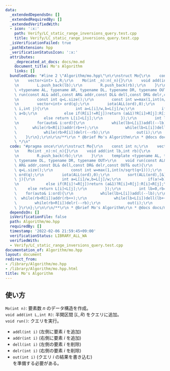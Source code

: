 ```yaml
---
data:
  _extendedDependsOn: []
  _extendedRequiredBy: []
  _extendedVerifiedWith:
  - icon: ':x:'
    path: Verify/LC_static_range_inversions_query.test.cpp
    title: Verify/LC_static_range_inversions_query.test.cpp
  _isVerificationFailed: true
  _pathExtension: hpp
  _verificationStatusIcon: ':x:'
  attributes:
    _deprecated_at_docs: docs/mo.md
    document_title: Mo's Algorithm
    links: []
  bundledCode: "#line 2 \"Algorithm/mo.hpp\"\n\r\nstruct Mo{\r\n    const int n;\r\
    \n    vector<int> L,R;\r\n    Mo(int _n):n(_n){}\r\n    void add(int lb,int rb){\r\
    \n        L.push_back(lb);\r\n        R.push_back(rb);\r\n    }\r\n    template\
    \ <typename AL, typename AR, typename DL, typename DR, typename OUT>\r\n    void\
    \ run(const AL& addl,const AR& addr,const DL& dell,const DR& delr,const OUT& out){\r\
    \n        const int q=L.size();\r\n        const int w=max(1,int(n/sqrt(q+1)));\r\
    \n        vector<int> ord(q);\r\n        iota(ALL(ord),0);\r\n        sort(ALL(ord),[&](int\
    \ i,int j){\r\n            int a=L[i]/w,b=L[j]/w;\r\n            if(a!=b)return\
    \ a<b;\r\n            else if(R[i]!=R[j])return (a&1)?R[i]>R[j]:R[i]<R[j];\r\n\
    \            else return L[i]<L[j];\r\n        });\r\n        int lb=0,rb=0;\r\
    \n        for(auto& i:ord){\r\n            while(lb>L[i])addl(--lb);\r\n     \
    \       while(rb<R[i])addr(rb++);\r\n            while(lb<L[i])dell(lb++);\r\n\
    \            while(rb>R[i])delr(--rb);\r\n            out(i);\r\n        }\r\n\
    \    }\r\n};\r\n\r\n/**\r\n * @brief Mo's Algorithm\r\n * @docs docs/mo.md\r\n\
    \ */\n"
  code: "#pragma once\r\n\r\nstruct Mo{\r\n    const int n;\r\n    vector<int> L,R;\r\
    \n    Mo(int _n):n(_n){}\r\n    void add(int lb,int rb){\r\n        L.push_back(lb);\r\
    \n        R.push_back(rb);\r\n    }\r\n    template <typename AL, typename AR,\
    \ typename DL, typename DR, typename OUT>\r\n    void run(const AL& addl,const\
    \ AR& addr,const DL& dell,const DR& delr,const OUT& out){\r\n        const int\
    \ q=L.size();\r\n        const int w=max(1,int(n/sqrt(q+1)));\r\n        vector<int>\
    \ ord(q);\r\n        iota(ALL(ord),0);\r\n        sort(ALL(ord),[&](int i,int\
    \ j){\r\n            int a=L[i]/w,b=L[j]/w;\r\n            if(a!=b)return a<b;\r\
    \n            else if(R[i]!=R[j])return (a&1)?R[i]>R[j]:R[i]<R[j];\r\n       \
    \     else return L[i]<L[j];\r\n        });\r\n        int lb=0,rb=0;\r\n    \
    \    for(auto& i:ord){\r\n            while(lb>L[i])addl(--lb);\r\n          \
    \  while(rb<R[i])addr(rb++);\r\n            while(lb<L[i])dell(lb++);\r\n    \
    \        while(rb>R[i])delr(--rb);\r\n            out(i);\r\n        }\r\n   \
    \ }\r\n};\r\n\r\n/**\r\n * @brief Mo's Algorithm\r\n * @docs docs/mo.md\r\n */"
  dependsOn: []
  isVerificationFile: false
  path: Algorithm/mo.hpp
  requiredBy: []
  timestamp: '2022-02-06 21:59:45+09:00'
  verificationStatus: LIBRARY_ALL_WA
  verifiedWith:
  - Verify/LC_static_range_inversions_query.test.cpp
documentation_of: Algorithm/mo.hpp
layout: document
redirect_from:
- /library/Algorithm/mo.hpp
- /library/Algorithm/mo.hpp.html
title: Mo's Algorithm
---
```

## 使い方

`Mo(int n)`: 要素数 $n$ のデータ構造を作成。  
`void add(int L,int R)`: 半開区間 $[L,R)$ をクエリに追加。  
`void run()`: クエリを実行。  
* `addl(int i)` (左側に要素 $i$ を追加)  
* `addr(int i)` (右側に要素 $i$ を追加)  
* `dell(int i)` (左側の要素 $i$ を削除)  
* `delr(int i)` (右側の要素 $i$ を削除)  
* `out(int i)` (クエリ $i$ の結果を書き込む)  
を準備する必要がある。